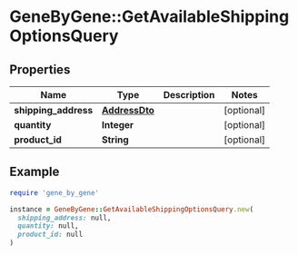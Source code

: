 # GeneByGene::GetAvailableShippingOptionsQuery

## Properties

| Name | Type | Description | Notes |
| ---- | ---- | ----------- | ----- |
| **shipping_address** | [**AddressDto**](AddressDto.md) |  | [optional] |
| **quantity** | **Integer** |  | [optional] |
| **product_id** | **String** |  | [optional] |

## Example

```ruby
require 'gene_by_gene'

instance = GeneByGene::GetAvailableShippingOptionsQuery.new(
  shipping_address: null,
  quantity: null,
  product_id: null
)
```

